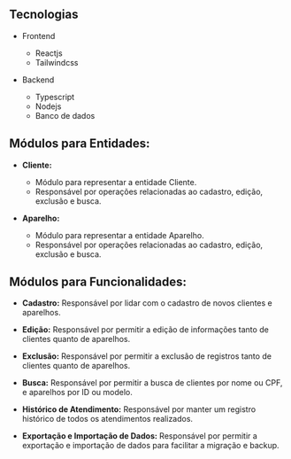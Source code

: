 ## Tecnologias
- Frontend
    - Reactjs
    - Tailwindcss

- Backend
    - Typescript
    - Nodejs
    - Banco de dados

## Módulos para Entidades:
- **Cliente:**
    - Módulo para representar a entidade Cliente.
    - Responsável por operações relacionadas ao cadastro, edição, exclusão e busca.

- **Aparelho:**
    - Módulo para representar a entidade Aparelho.
    - Responsável por operações relacionadas ao cadastro, edição, exclusão e busca.

## Módulos para Funcionalidades:
- **Cadastro:** Responsável por lidar com o cadastro de novos clientes e aparelhos.

- **Edição:** Responsável por permitir a edição de informações tanto de clientes quanto de aparelhos.

- **Exclusão:** Responsável por permitir a exclusão de registros tanto de clientes quanto de aparelhos.

- **Busca:** Responsável por permitir a busca de clientes por nome ou CPF, e aparelhos por ID ou modelo.

- **Histórico de Atendimento:** Responsável por manter um registro histórico de todos os atendimentos realizados.

- **Exportação e Importação de Dados:** Responsável por permitir a exportação e importação de dados para facilitar a migração e backup.